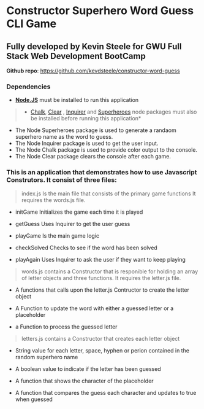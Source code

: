 # Constructor Superhero Word Guess CLI Game

## Fully developed by Kevin Steele for GWU Full Stack Web Development BootCamp 

**Github repo**: https://github.com/kevdsteele/constructor-word-guess

### Dependencies

* **[Node.JS](https://nodejs.org/en/download/)** must be installed to run this application

> * [Chalk](https://www.npmjs.com/package/chalk), [Clear](https://www.npmjs.com/package/clear) , [Inquirer](https://www.npmjs.com/package/inquirer) and [Superheroes](https://www.npmjs.com/package/superheroes) node packages must also be installed before running this application*

* The Node Superheroes package is used to generate a randaom superhero name as the word to guess. 
* The Node Inquirer package is used to get the user input. 
* The Node Chalk package is used to provide color output to the console. 
* The Node Clear package clears the console after each game.


### This is an application that demonstrates how to use Javascript Construtors. It consist of three files:

> index.js Is the main file that consists of the primary game functions
> It requires the words.js file. 

* initGame Initializes the game each time it is played 

* getGuess Uses Inquirer to get the user guess

* playGame Is the main game logic

* checkSolved Checks to see if the word has been solved 

* playAgain Uses Inquirer to ask the user if they want to keep playing 

> words.js contains a Constructor that is responible for holding an array of letter objects and three functions. It requires the letter.js file. 

* A functions that calls upon the letter.js Contructor to create the letter object

* A Function to update the word with either a guessed letter or a placeholder

* a Function to process the guessed letter 

> letters.js contains a Constructor that creates each letter object

* String value for each letter, space, hyphen or perion contained in the random superhero name 

* A boolean value to indicate if the letter has been guessed 

* A function that shows the character of the placeholder 

* A function that compares the guess each character and updates to true when guessed 
